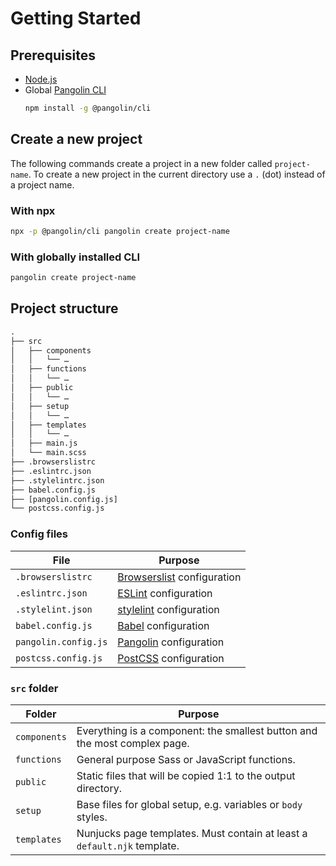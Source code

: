 # Getting Started

## Prerequisites

* [Node.js](https://nodejs.org)
* Global [Pangolin CLI](https://github.com/pangolinjs/cli) <Badge text="Optional" />
  ```bash
  npm install -g @pangolin/cli
  ```

## Create a new project

The following commands create a project in a new folder called `project-name`.
To create a new project in the current directory use a `.` (dot) instead of a project name.

### With npx

```bash
npx -p @pangolin/cli pangolin create project-name
```

### With globally installed CLI

```bash
pangolin create project-name
```

## Project structure

```txt
.
├── src
│   ├── components
│   │   └── …
│   ├── functions
│   │   └── …
│   ├── public
│   │   └── …
│   ├── setup
│   │   └── …
│   ├── templates
│   │   └── …
│   ├── main.js
│   └── main.scss
├── .browserslistrc
├── .eslintrc.json
├── .stylelintrc.json
├── babel.config.js
├── [pangolin.config.js]
└── postcss.config.js
```

### Config files

| File                 | Purpose                                                                                                 |
|----------------------|---------------------------------------------------------------------------------------------------------|
| `.browserslistrc`    | [Browserslist](https://github.com/browserslist/browserslist) configuration                              |
| `.eslintrc.json`     | [ESLint](https://eslint.org) configuration                                                              |
| `.stylelint.json`    | [stylelint](https://stylelint.io) configuration                                                         |
| `babel.config.js`    | [Babel](https://babeljs.io) configuration                                                               |
| `pangolin.config.js` | <Badge text="Optional" /> [Pangolin](configuration.md) configuration                                    |
| `postcss.config.js`  | [PostCSS](https://postcss.org) configuration                                                            |

### `src` folder

| Folder       | Purpose                                                                                   |
|--------------|-------------------------------------------------------------------------------------------|
| `components` | Everything is a component: the smallest button and the most complex page.                 |
| `functions`  | <Badge text="Changeable" /> General purpose Sass or JavaScript functions.                 |
| `public`     | Static files that will be copied 1:1 to the output directory.                             |
| `setup`      | <Badge text="Changeable" /> Base files for global setup, e.g. variables or `body` styles. |
| `templates`  | Nunjucks page templates. Must contain at least a `default.njk` template.                  |
